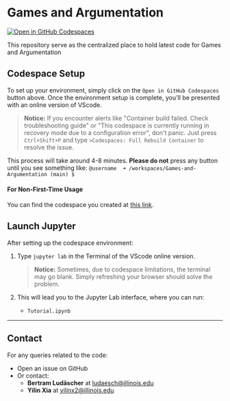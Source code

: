 # Games and Argumentation

[![Open in GitHub Codespaces](https://github.com/codespaces/badge.svg)](https://codespaces.new/idaks/Games-and-Argumentation)

This repository serve as the centralized place to hold latest code for Games and Argumentation


## Codespace Setup

To set up your environment, simply click on the `Open in GitHub Codespaces` button above. Once the environment setup is complete, you'll be presented with an online version of VScode.

> **Notice:** If you encounter alerts like "Container build failed. Check troubleshooting guide" or "This codespace is currently running in recovery mode due to a configuration error", don't panic. Just press `Ctrl+Shift+P` and type `>Codespaces: Full Rebuild Container` to resolve the issue.

This process will take around 4-8 minutes. **Please do not** press any button until you see something like: `@username  ➜ /workspaces/Games-and-Argumentation (main) $ `

#### For Non-First-Time Usage
You can find the codespace you created at [this link](https://github.com/codespaces).

## Launch Jupyter

After setting up the codespace environment:

1. Type `jupyter lab` in the Terminal of the VScode online version.
   
   > **Notice:** Sometimes, due to codespace limitations, the terminal may go blank. Simply refreshing your browser should solve the problem.

2. This will lead you to the Jupyter Lab interface, where you can run:
   - `Tutorial.ipynb`

---

## Contact

For any queries related to the code:
- Open an issue on GitHub
- Or contact:
  - **Bertram Ludäscher** at [ludaesch@illinois.edu](mailto:ludaesch@illinois.edu)
  - **Yilin Xia** at [yilinx2@illinois.edu](mailto:yilinx2@illinois.edu)

